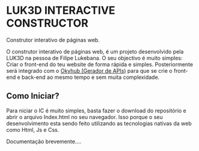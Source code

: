 # LUK3D INTERACTIVE CONSTRUCTOR

Construtor interativo de páginas web.


O construtor interativo de páginas web, é um projeto desenvolvido pela LUK3D na pessoa de Filipe Lukebana.
O seu objectivo é muito simples: Criar o front-end do teu website de forma rápida e simples. Posteriormente será integrado com o [Okyhub (Gerador de APIs)](http://okyhub.luk3d.com/#/)  para que se crie o front-end e back-end ao mesmo tempo e sem muita complexidade.

## Como Iniciar?
Para niciar o IC é muito simples, basta fazer o download do repositório e abrir o arquivo Index.html no seu navegador. Isso porque o seu desenvolvimento esta sendo feito utilizando as tecnologias nativas da web como Html, Js e Css.


Documentação brevemente....
